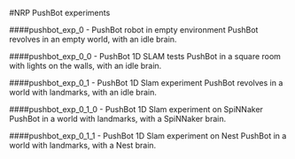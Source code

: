 #NRP PushBot experiments

####pushbot_exp_0     - PushBot robot in empty environment
PushBot revolves in an empty world, with an idle brain.

####pushbot_exp_0_0   - PushBot 1D SLAM tests
PushBot in a square room with lights on the walls, with an idle brain.

####pushbot_exp_0_1   - PushBot 1D Slam experiment
PushBot revolves in a world with landmarks, with an idle brain.

####pushbot_exp_0_1_0 - PushBot 1D Slam experiment on SpiNNaker
PushBot in a world with landmarks, with a SpiNNaker brain.

####pushbot_exp_0_1_1 - PushBot 1D Slam experiment on Nest
PushBot in a world with landmarks, with a Nest brain.
